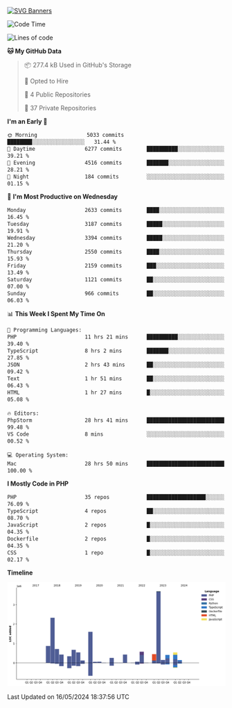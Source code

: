 [![SVG Banners](https://svg-banners.vercel.app/api?type=glitch&text1=Gere_Lajos%F0%9F%92%BB&width=800&height=400)](https://github.com/Akshay090/svg-banners)

<!--START_SECTION:waka-->
![Code Time](http://img.shields.io/badge/Code%20Time-1%2C632%20hrs%2045%20mins-blue)

![Lines of code](https://img.shields.io/badge/From%20Hello%20World%20I%27ve%20Written-14.3%20million%20lines%20of%20code-blue)

**🐱 My GitHub Data** 

> 📦 277.4 kB Used in GitHub's Storage 
 > 
> 💼 Opted to Hire
 > 
> 📜 4 Public Repositories 
 > 
> 🔑 37 Private Repositories 
 > 
**I'm an Early 🐤** 

```text
🌞 Morning                5033 commits        ████████░░░░░░░░░░░░░░░░░   31.44 % 
🌆 Daytime                6277 commits        ██████████░░░░░░░░░░░░░░░   39.21 % 
🌃 Evening                4516 commits        ███████░░░░░░░░░░░░░░░░░░   28.21 % 
🌙 Night                  184 commits         ░░░░░░░░░░░░░░░░░░░░░░░░░   01.15 % 
```
📅 **I'm Most Productive on Wednesday** 

```text
Monday                   2633 commits        ████░░░░░░░░░░░░░░░░░░░░░   16.45 % 
Tuesday                  3187 commits        █████░░░░░░░░░░░░░░░░░░░░   19.91 % 
Wednesday                3394 commits        █████░░░░░░░░░░░░░░░░░░░░   21.20 % 
Thursday                 2550 commits        ████░░░░░░░░░░░░░░░░░░░░░   15.93 % 
Friday                   2159 commits        ███░░░░░░░░░░░░░░░░░░░░░░   13.49 % 
Saturday                 1121 commits        ██░░░░░░░░░░░░░░░░░░░░░░░   07.00 % 
Sunday                   966 commits         ██░░░░░░░░░░░░░░░░░░░░░░░   06.03 % 
```


📊 **This Week I Spent My Time On** 

```text
💬 Programming Languages: 
PHP                      11 hrs 21 mins      ██████████░░░░░░░░░░░░░░░   39.40 % 
TypeScript               8 hrs 2 mins        ███████░░░░░░░░░░░░░░░░░░   27.85 % 
JSON                     2 hrs 43 mins       ██░░░░░░░░░░░░░░░░░░░░░░░   09.42 % 
Text                     1 hr 51 mins        ██░░░░░░░░░░░░░░░░░░░░░░░   06.43 % 
HTML                     1 hr 27 mins        █░░░░░░░░░░░░░░░░░░░░░░░░   05.08 % 

🔥 Editors: 
PhpStorm                 28 hrs 41 mins      █████████████████████████   99.48 % 
VS Code                  8 mins              ░░░░░░░░░░░░░░░░░░░░░░░░░   00.52 % 

💻 Operating System: 
Mac                      28 hrs 50 mins      █████████████████████████   100.00 % 
```

**I Mostly Code in PHP** 

```text
PHP                      35 repos            ███████████████████░░░░░░   76.09 % 
TypeScript               4 repos             ██░░░░░░░░░░░░░░░░░░░░░░░   08.70 % 
JavaScript               2 repos             █░░░░░░░░░░░░░░░░░░░░░░░░   04.35 % 
Dockerfile               2 repos             █░░░░░░░░░░░░░░░░░░░░░░░░   04.35 % 
CSS                      1 repo              █░░░░░░░░░░░░░░░░░░░░░░░░   02.17 % 
```



**Timeline**

![Lines of Code chart](https://raw.githubusercontent.com/gere-lajos/gere-lajos/main/assets/bar_graph.png)


 Last Updated on 16/05/2024 18:37:56 UTC
<!--END_SECTION:waka-->
